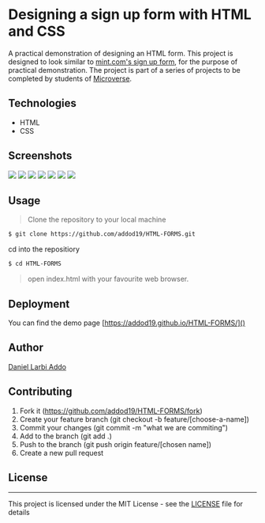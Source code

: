 # Designing a sign up form with HTML and CSS


A practical demonstration of designing an HTML form. This project is designed to look similar to [mint.com's sign up form](https://accounts.intuit.com/signup.html), for the purpose of practical demonstration. The project is part of a series of projects to be completed by students of [Microverse](https://www.microverse.org/ "The Global School for Remote Software Developers!").


## Technologies


- HTML
- CSS

## Screenshots

<img src="assets/icons/fa.PNG">
<img src="assets/icons/fa1.PNG">
<img src="assets/icons/fa2.PNG">
<img src="assets/icons/fa3.PNG">
<img src="assets/icons/fa4.PNG">
<img src="assets/icons/fa5.PNG">
<img src="assets/icons/fa6.PNG">

## Usage


> Clone the repository to your local machine

```sh
$ git clone https://github.com/addod19/HTML-FORMS.git
```

cd into the repositiory

```sh
$ cd HTML-FORMS
```
> open index.html with your favourite web browser.

## Deployment


You can find the demo page [https://addod19.github.io/HTML-FORMS/]()

## Author

[Daniel Larbi Addo](www.github.com/addod19)

## Contributing 


1.  Fork it (https://github.com/addod19/HTML-FORMS/fork)
2.  Create your feature branch (git checkout -b feature/[choose-a-name])
3.  Commit your changes (git commit -m "what we are commiting")
4.  Add to the branch (git add .)
5.  Push to the branch (git push origin feature/[chosen name])
6.  Create a new pull request

## License
----

This project is licensed under the MIT License - see the [LICENSE](./LICENSE.md) file for details
